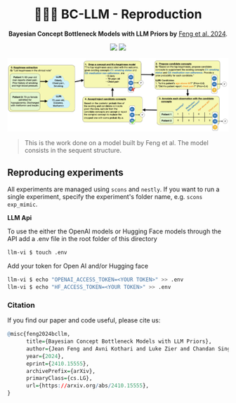 <h1 align="center"> 🧑🏻‍💻 BC-LLM - Reproduction </h1>
<p align="center"> <b>Bayesian Concept Bottleneck Models with LLM Priors by</b>  <a href="https://arxiv.org/abs/2410.15555">Feng et al. 2024</a>. 
</p>

<p align="center">
  <img src="https://img.shields.io/badge/license-mit-green.svg">
  <img src="https://img.shields.io/badge/python-3.7+-blue">
</p>  

![](./overview.png)

> This is the work done on a model built by Feng et al. The model consists in the sequent structure.



## Reproducing experiments
All experiments are managed using `scons` and `nestly`.
If you want to run a single experiment, specify the experiment's folder name, e.g. `scons exp_mimic`.

**LLM Api**

To use the either the OpenAI models or Hugging Face models through the API add a .env file in the root folder of this directory

```bash
llm-vi $ touch .env
```

Add your token for Open AI and/or Hugging face
```bash
llm-vi $ echo "OPENAI_ACCESS_TOKEN=<YOUR TOKEN>" >> .env
llm-vi $ echo "HF_ACCESS_TOKEN=<YOUR TOKEN>" >> .env
```


### Citation
If you find our paper and code useful, please cite us:
```r
@misc{feng2024bcllm,
      title={Bayesian Concept Bottleneck Models with LLM Priors}, 
      author={Jean Feng and Avni Kothari and Luke Zier and Chandan Singh and Yan Shuo Tan},
      year={2024},
      eprint={2410.15555},
      archivePrefix={arXiv},
      primaryClass={cs.LG},
      url={https://arxiv.org/abs/2410.15555}, 
}
```